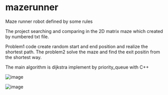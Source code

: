 # mazerunner
Maze runner robot defined by some rules 

The project searching and comparing in the 2D matrix maze which created by numbered txt file. 


Problem1 code create random start and end position and realize the shortest path. 
The problem2 solve the maze and find the exit positin from the shortest way. 


The main algorithm is dijkstra implement by priority_queue with C++

![image](https://user-images.githubusercontent.com/57090119/230650326-b77ca61e-1a0a-4d3a-a0c7-ac1aa722fde4.png)


![image](https://user-images.githubusercontent.com/57090119/230650340-727de6c9-baa4-4e9f-8410-0ac65fee779d.png)
